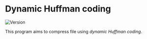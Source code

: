 # Dynamic Huffman coding

![Version](https://img.shields.io/badge/version-1.0.1-brightgreen.svg)

This program aims to compress file using *dynamic Huffman coding*.
